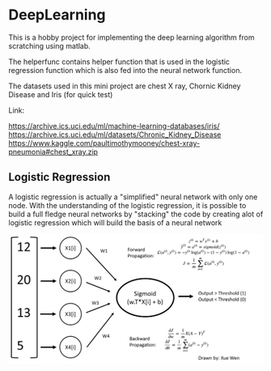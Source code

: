 # DeepLearning
This is a hobby project for implementing the deep learning algorithm from scratching using matlab.

The helperfunc contains helper function that is used in the logistic regression function which is also fed into the neural network function.

The datasets used in this mini project are chest X ray, Chornic Kidney Disease and Iris (for quick test)

Link:

https://archive.ics.uci.edu/ml/machine-learning-databases/iris/
https://archive.ics.uci.edu/ml/datasets/Chronic_Kidney_Disease
https://www.kaggle.com/paultimothymooney/chest-xray-pneumonia#chest_xray.zip

## Logistic Regression

A logistic regression is actually a "simplified" neural network with only one node. With the understanding of the logistic regression, it is possible to build a full fledge neural networks by "stacking" the code by creating alot of logistic regression which will build the basis of a neural network

![alt text](https://github.com/Chen-XueWen/DeepLearning/blob/master/Pictures/LogisticRegressionModel1.png)
